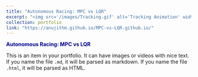 ```yaml
---
title: "Autonomous Racing: MPC vs LQR"
excerpt: "<img src='/images/Tracking.gif' alt='Tracking Animation' width='500' height='300' style='border-radius: 0;'>"
collection: portfolio
link: "https://anujithm.github.io/MPC-vs-LQR.github.io/"
---
```


<a href="https://anujithm.github.io/MPC-vs-LQR.github.io/" target="_blank" style="color: #00008B; font-weight: bold; text-decoration: none;">Autonomous Racing: MPC vs LQR</a>

This is an item in your portfolio. It can have images or videos with nice text. If you name the file `.md`, it will be parsed as markdown. If you name the file `.html`, it will be parsed as HTML.
